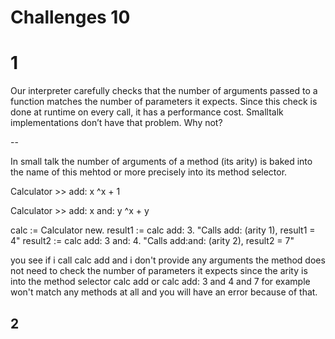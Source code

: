 # Challenges 10

# 1

Our interpreter carefully checks that the number of arguments passed to a function matches the number of parameters it expects. 
Since this check is done at runtime on every call, it has a performance cost. 
Smalltalk implementations don’t have that problem. 
Why not?

--

In small talk the number of arguments of a method (its arity) is baked into the name of this mehtod or more precisely into
its method selector.

Calculator >> add: x
^x + 1

Calculator >> add: x and: y
^x + y

calc := Calculator new.
result1 := calc add: 3.           "Calls add: (arity 1), result1 = 4"
result2 := calc add: 3 and: 4.    "Calls add:and: (arity 2), result2 = 7"

you see if i call calc add and i don't provide any arguments the method does not need to check the number of parameters it expects
since the arity is into the method selector calc add or calc add: 3 and 4 and 7 for example won't match any methods at all and you will have
an error because of that.

## 2

